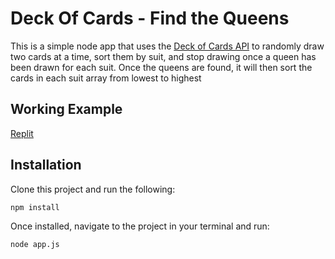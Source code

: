 # Deck Of Cards - Find the Queens

This is a simple node app that uses the [Deck of Cards API](http://deckofcardsapi.com/) to randomly draw two cards at a time, sort them by suit, and stop drawing once a queen has been drawn for each suit.  Once the queens are found, it will then sort the cards in each suit array from lowest to highest

## Working Example

[Replit](https://repl.it/@MaxJacobson/FelineQueasyHarddrives-1)

## Installation

Clone this project and run the following:
```bash 
npm install
```
Once installed, navigate to the project in your terminal and run:
```bash
node app.js
```

